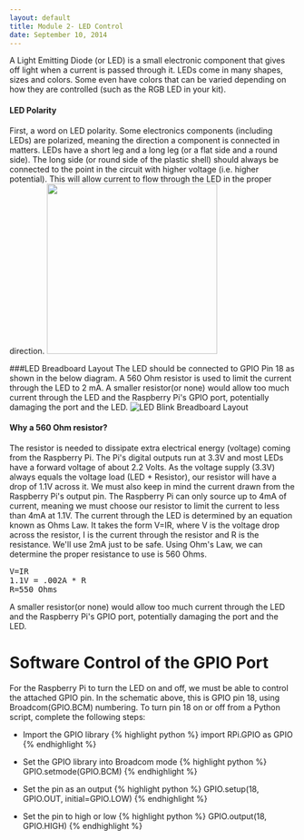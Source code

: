 ```yaml
---
layout: default
title: Module 2- LED Control
date: September 10, 2014
---
```

A Light Emitting Diode (or LED) is a small electronic component that gives off light when a current is passed through it. LEDs come in many shapes, sizes and colors. Some even have colors that can be varied depending on how they are controlled (such as the RGB LED in your kit).

#### LED Polarity
  First, a word on LED polarity. Some electronics components (including LEDs) are polarized, meaning the direction a component is connected in matters. LEDs have a short leg and a long leg (or a flat side and a round side). The long side (or round side of the plastic shell) should always be connected to the point in the circuit with higher voltage (i.e. higher potential). This will allow current to flow through the LED in the proper direction. 
<img src="https://dl.dropboxusercontent.com/u/1733921/Raspberry%20Pi/LedPolarity.svg" style="width:300px; text-align: center"/>

###LED Breadboard Layout
The LED should be connected to GPIO Pin 18 as shown in the below diagram. A 560 Ohm resistor is used to limit the current through the LED to 2 mA. A smaller resistor(or none) would allow too much current through the LED and the Raspberry Pi's GPIO port, potentially damaging the port and the LED. 
<img src="https://dl.dropboxusercontent.com/u/1733921/Raspberry%20Pi/Schematics/RaspberryPi-LED%20Blink.png" alt="LED Blink Breadboard Layout"/>

#### Why a 560 Ohm resistor?
  The resistor is needed to dissipate extra electrical energy (voltage) coming from the Raspberry Pi. The Pi's digital outputs run at 3.3V and most LEDs have a forward voltage of about 2.2 Volts. As the voltage supply (3.3V) always equals the voltage load (LED + Resistor), our resistor will have a drop of 1.1V across it. We must also keep in mind the current drawn from the Raspberry Pi's output pin. The Raspberry Pi can only source up to 4mA of current, meaning we must choose our resistor to limit the current to less than 4mA at 1.1V.  The current through the LED is determined by an equation known as Ohms Law. It takes the form V=IR, where V is the voltage drop across the resistor, I is the current through the resistor and R is the resistance. We'll use 2mA just to be safe. Using Ohm's Law, we can determine the proper resistance to use is 560 Ohms.<br/>
<pre>V=IR
1.1V = .002A * R
R=550 Ohms
</pre>

  A smaller resistor(or none) would allow too much current through the LED and the Raspberry Pi's GPIO port, potentially damaging the port and the LED.


# Software Control of the GPIO Port
For the Raspberry Pi to turn the LED on and off, we must be able to control the attached GPIO pin. In the schematic above, this is GPIO pin 18, using Broadcom(GPIO.BCM) numbering. To turn pin 18 on or off from a Python script, complete the following steps:

* Import the GPIO library
    {% highlight python %} import RPi.GPIO as GPIO {% endhighlight %}


* Set the GPIO library into Broadcom mode
    {% highlight python %} GPIO.setmode(GPIO.BCM) {% endhighlight %}


* Set the pin as an output
    {% highlight python %} GPIO.setup(18, GPIO.OUT, initial=GPIO.LOW) {% endhighlight %}


* Set the pin to high or low
    {% highlight python %} GPIO.output(18, GPIO.HIGH) {% endhighlight %}
 
